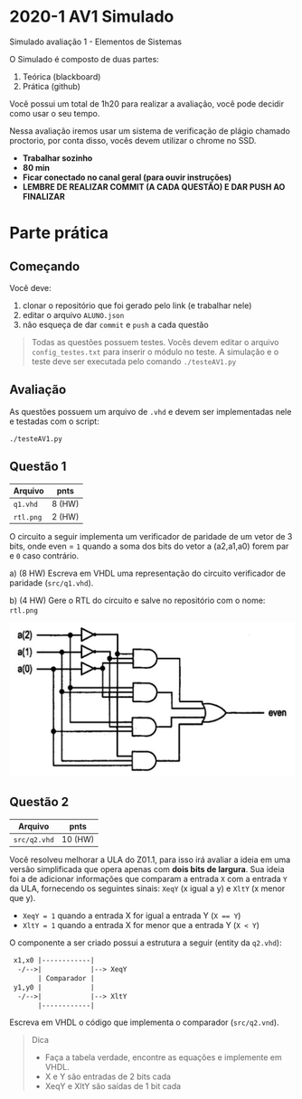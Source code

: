 # 2020-1 AV1 Simulado

Simulado avaliação 1 - Elementos de Sistemas

O Simulado é composto de duas partes: 

1. Teórica (blackboard)
1. Prática (github)

Você possui um total de 1h20 para realizar a avaliação, você pode decidir
como usar o seu tempo.

Nessa avaliação iremos usar um sistema de verificação de plágio chamado
proctorio, por conta disso, vocês devem utilizar o chrome no SSD. 

- **Trabalhar sozinho**
- **80 min**
- **Ficar conectado no canal geral (para ouvir instruções)**
- **LEMBRE DE REALIZAR COMMIT (A CADA QUESTÃO) E DAR PUSH AO FINALIZAR**

# Parte prática

## Começando

Você deve:

1. clonar o repositório que foi gerado pelo link (e trabalhar nele)
1. editar o arquivo `ALUNO.json`
1. não esqueça de dar `commit` e `push` a cada questão

> Todas as questões possuem testes. Vocês devem editar o arquivo `config_testes.txt` para inserir o módulo no teste. A simulação e o teste deve ser executada pelo comando `./testeAV1.py`

## Avaliação

As questões possuem um arquivo de `.vhd` e devem ser implementadas nele
e testadas com o script:

```
./testeAV1.py
```

## Questão 1

| Arquivo   | pnts   |
| -------   | ----   |
| `q1.vhd`  | 8 (HW) |
| `rtl.png` | 2 (HW) |

O circuito a seguir implementa um verificador de paridade de um vetor de 3 bits, onde even = `1` quando a soma dos bits do vetor a (a2,a1,a0) forem par e `0` caso contrário.

a) (8 HW) Escreva em VHDL uma representação do circuito verificador de paridade (`src/q1.vhd`).

b) (4 HW) Gere o RTL do circuito e salve no repositório com o nome: `rtl.png`

![](figs/1a.png)



## Questão 2

| Arquivo      | pnts    |
| -------      | ----    |
| `src/q2.vhd` | 10 (HW) |

Você resolveu melhorar a ULA do Z01.1, para isso irá avaliar a ideia em uma versão simplificada que opera apenas com **dois bits de largura**. Sua ideia foi a de adicionar informações que comparam a entrada `X` com a entrada `Y` da ULA, fornecendo os seguintes sinais: `XeqY` (x igual a y) e `XltY` (x menor que y).

- `XeqY = 1` quando a entrada X for igual a entrada Y (`X == Y`)
- `XltY = 1` quando a entrada X for menor que a entrada Y (`X < Y`)

O componente a ser criado possui a estrutura a seguir (entity da `q2.vhd`):

```
 x1,x0 |------------|
  -/-->|            |--> XeqY
       | Comparador | 
 y1,y0 |            |
  -/-->|            |--> XltY
       |------------|
```

Escreva em VHDL o código que implementa o comparador (`src/q2.vnd`).

> Dica
>   - Faça a tabela verdade, encontre as equações e implemente em VHDL.
>   - X e Y são entradas de 2 bits cada
>   - XeqY e XltY são saídas de 1 bit cada
